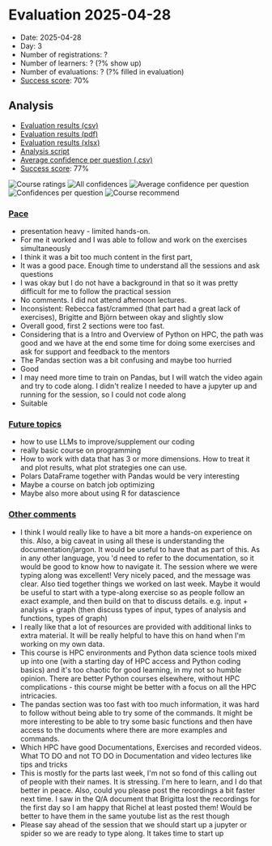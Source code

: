 # Evaluation 2025-04-28

- Date: 2025-04-28
- Day: 3
- Number of registrations: ?
- Number of learners: ? (?% show up)
- Number of evaluations: ? (?% filled in evaluation)
- [Success score](success_score.txt): 70%

## Analysis

- [Evaluation results (csv)](evaluation_20250428_day_3.csv)
- [Evaluation results (pdf)](evaluation_20250428_day_3.pdf)
- [Evaluation results (xlsx)](evaluation_20250428_day_3.xlsx)
- [Analysis script](analyse.R)
- [Average confidence per question (.csv)](average_confidences.csv)
- [Success score](success_score.txt): 77%

![Course ratings](course_rating.png)
![All confidences](all_confidences.png)
![Average confidence per question](average_confidences_per_question.png)
![Confidences per question](confidences_per_question.png)
![Course recommend](recommend.png)

### [Pace](pace.txt)

- presentation heavy - limited hands-on.
- For me it worked and I was able to follow and work on the exercises simultaneously
- I think it was a bit too much content in the first part,
- It was a good pace. Enough time to understand all the sessions and ask questions
- I was okay but I do not have a background in that so it was pretty difficult for me to follow the practical session
- No comments. I did not attend afternoon lectures.
- Inconsistent: Rebecca fast/crammed (that part had a great lack of exercises), Brigitte and Björn between okay and slightly slow
- Overall good, first 2 sections were too fast.
- Considering that is a Intro and Overview of Python on HPC, the path was good and we have at the end some time for doing some exercises and ask for support and feedback to the mentors
- The Pandas section was a bit confusing and maybe too hurried
- Good
- I may need more time to train on Pandas, but I will watch the video again and try to code along. I didn't realize I needed to have a jupyter up and running for the session, so I could not code along
- Suitable

### [Future topics](future_topics.txt)

- how to use LLMs to improve/supplement our coding
- really basic course on programming
- How to work with data that has 3 or more dimensions. How to treat it and plot results, what plot strategies one can use.
- Polars DataFrame together with Pandas would be very interesting
- Maybe a course on batch job optimizing
- Maybe also more about using R for datascience

### [Other comments](comments.txt)

- I think I would really like to have a bit more a hands-on experience on this. Also, a big caveat in using all these is understanding the documentation/jargon. It would be useful to have that as part of this. As in any other language, you 'd need to refer to the documentation, so it would be good to know how to navigate it. The session where we were typing along was excellent! Very nicely paced, and the message was clear. Also tied together things we worked on last week. Maybe it would be useful to start with a type-along exercise so as people follow an exact example, and then build on that to discuss details. e.g. input + analysis + graph (then discuss types of input, types of analysis and functions, types of graph)
- I really like that a lot of resources are provided with additional links to extra material. It will be really helpful to have this on hand when I'm working on my own data.
- This course is HPC environments and Python data science tools mixed up into one (with a starting day of HPC access and Python coding basics) and it's too chaotic for good learning, in my not so humble opinion. There are better Python courses elsewhere, without HPC complications - this course might be better with a focus on all the HPC intricacies.
- The pandas section was too fast with too much information, it was hard to follow without being able to try some of the commands. It might be more interesting to be able to try some basic functions and then have access to the documents where there are more examples and commands.
- Which HPC have good Documentations, Exercises and recorded videos. What TO DO and not TO DO in Documentation and video lectures like tips and tricks
- This is mostly for the parts last week, I'm not so fond of this calling out of people with their names. It is stressing. I'm here to learn, and I do that better in peace. Also, could you please post the recordings a bit faster next time. I saw in the Q/A document that Brigitta lost the recordings for the first day so I am happy that Richel at least posted them! Would be better to have them in the same youtube list as the rest though
- Please say ahead of the session that we should start up a jupyter or spider so we are ready to type along. It takes time to start up
